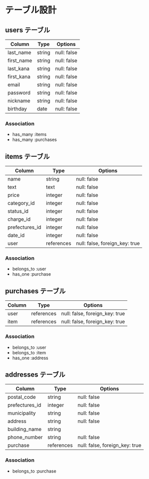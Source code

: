 # テーブル設計

## users テーブル

| Column     | Type    | Options     |
| ---------- | ------- | ----------- |
| last_name  | string  | null: false |
| first_name | string  | null: false |
| last_kana  | string  | null: false |
| first_kana | string  | null: false |
| email      | string  | null: false |
| password   | string  | null: false |
| nickname   | string  | null: false |
| birthday   | date    | null: false |

### Association

- has_many :items
- has_many :purchases

## items テーブル

| Column         | Type       | Options                        |
| -------------- | ---------- | ------------------------------ |
| name           | string     | null: false                    |
| text           | text       | null: false                    |
| price          | integer    | null: false                    |
| category_id    | integer    | null: false                    |
| status_id      | integer    | null: false                    |
| charge_id      | integer    | null: false                    |
| prefectures_id | integer    | null: false                    |
| date_id        | integer    | null: false                    |
| user           | references | null: false, foreign_key: true |

### Association

- belongs_to :user
- has_one :purchase

## purchases テーブル

| Column  | Type       | Options                        |
| ------- | ---------- | ------------------------------ |
| user    | references | null: false, foreign_key: true |
| item    | references | null: false, foreign_key: true |



### Association

- belongs_to :user
- belongs_to :item
- has_one :address

## addresses テーブル

| Column         | Type       | Options                        |
| -------------- | ---------- | ------------------------------ |
| postal_code    | string     | null: false                    |
| prefectures_id | integer    | null: false                    |
| municipality   | string     | null: false                    |
| address        | string     | null: false                    |
| building_name  | string     |                                |
| phone_number   | string     | null: false                    |
| purchase       | references | null: false, foreign_key: true |

### Association

- belongs_to :purchase
